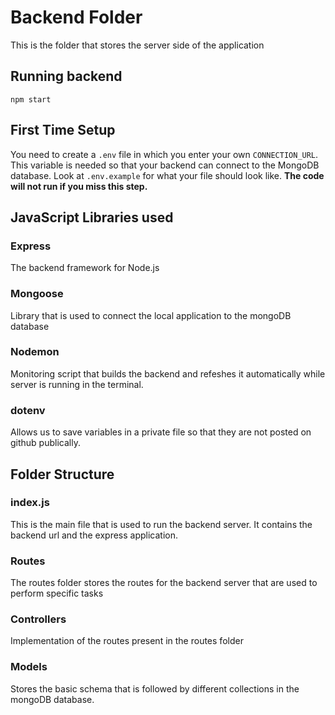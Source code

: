 # Backend Folder

This is the folder that stores the server side of the application 

## Running backend
    
    npm start

## First Time Setup

You need to create a `.env` file in which you enter your own `CONNECTION_URL`. This variable is needed so that your backend can connect to the MongoDB database. Look at `.env.example` for what your file should look like. **The code will not run if you miss this step.** 


## JavaScript Libraries used

### Express

The backend framework for Node.js

### Mongoose

Library that is used to connect the local application to the mongoDB database

### Nodemon

Monitoring script that builds the backend and refeshes it automatically while server is running in the terminal.

### dotenv

Allows us to save variables in a private file so that they are not posted on github publically.

## Folder Structure

### index.js

This is the main file that is used to run the backend server. It contains the backend url and the express application.

### Routes

The routes folder stores the routes for the backend server that are used to perform specific tasks

### Controllers

Implementation of the routes present in the routes folder

### Models

Stores the basic schema that is followed by different collections in the mongoDB database.

